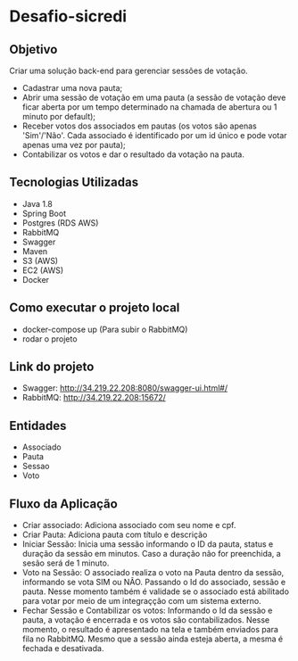 # Desafio-sicredi

## Objetivo
Criar uma solução back-end para gerenciar sessões de votação.

  - Cadastrar uma nova pauta;
  - Abrir uma sessão de votação em uma pauta (a sessão de votação deve ficar aberta por um tempo
    determinado na chamada de abertura ou 1 minuto por default);
  - Receber votos dos associados em pautas (os votos são apenas 'Sim'/'Não'. Cada associado é
    identificado por um id único e pode votar apenas uma vez por pauta);
  - Contabilizar os votos e dar o resultado da votação na pauta.

## Tecnologias Utilizadas
  - Java 1.8
  - Spring Boot
  - Postgres (RDS AWS)
  - RabbitMQ
  - Swagger
  - Maven
  - S3 (AWS)
  - EC2 (AWS)
  - Docker

## Como executar o projeto local
  - docker-compose up (Para subir o RabbitMQ)
  - rodar o projeto

## Link do projeto
  - Swagger: http://34.219.22.208:8080/swagger-ui.html#/
  - RabbitMQ: http://34.219.22.208:15672/

## Entidades
  - Associado
  - Pauta
  - Sessao
  - Voto

## Fluxo da Aplicação
- Criar associado: Adiciona associado com seu nome e cpf.
- Criar Pauta: Adiciona pauta com título e descrição
- Iniciar Sessão: Inicia uma sessão informando o ID da pauta, status e duração da sessão em minutos. Caso a duração não for preenchida, a sesão será de 1 minuto.
- Voto na Sessão: O associado realiza o voto na Pauta dentro da sessão, informando se vota SIM ou NÃO. Passando o Id do associado, sessão e pauta. Nesse momento também é validade se o associado está abilitado para votar por meio de um integraçção com um sistema externo.
- Fechar Sessão e Contabilizar os votos:  Informando o Id da sessão e pauta, a votação é encerrada e os votos são contabilizados. Nesse momento, o resultado é apresentado na tela e também enviados para fila no RabbitMQ. Mesmo que a sessão ainda esteja aberta, a mesma é fechada e desativada.
